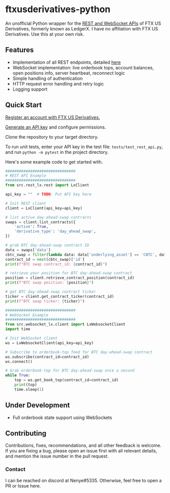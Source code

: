 # ftxusderivatives-python
An unofficial Python wrapper for the [REST and WebSocket APIs](https://docs.ledgerx.com/reference/overview) of FTX US Derivatives, formerly known as LedgerX. I have no affiliation with FTX US Derivatives. Use this at your own risk.

## Features
- Implementation of all REST endpoints, detailed [here](https://docs.ledgerx.com/reference/overview)
- WebSocket implementation: live orderbook tops, account balances, open positions info, server heartbeat, reconnect logic
- Simple handling of authentication
- HTTP request error handling and retry logic
- Logging support

## Quick Start
[Register an account with FTX US Derivatives.](https://derivs.ftx.us/)

[Generate an API key](https://docs.ledgerx.com/docs/api-key) and configure permissions.

Clone the repository to your target directory. 

To run unit tests, enter your API key in the test file: `tests/test_rest_api.py`, and run `python -m pytest` in the project directory.

Here's some example code to get started with.

```python
###############################
# REST API Example
###############################
from src.rest_lx.rest import LxClient

api_key = ""  # TODO: Put API key here

# Init REST client
client = LxClient(api_key=api_key)

# list active day-ahead-swap contracts
swaps = client.list_contracts({
    'active': True,
    'derivative_type': 'day_ahead_swap',
})

# grab BTC day-ahead-swap contract ID
data = swaps['data']
cbtc_swap = filter(lambda data: data['underlying_asset'] == 'CBTC', data)
contract_id = next(cbtc_swap)['id']
print(f"BTC swap contract_id: {contract_id}")

# retrieve your position for BTC day-ahead-swap contract
position = client.retrieve_contract_position(contract_id)
print(f"BTC swap position: {position}")

# get BTC day-ahead-swap contract ticker
ticker = client.get_contract_ticker(contract_id)
print(f"BTC swap ticker: {ticker}")

###############################
# WebSocket Example
###############################
from src.websocket_lx.client import LxWebsocketClient
import time

# Init WebSocket client
ws = LxWebsocketClient(api_key=api_key)

# Subscribe to orderbook-top feed for BTC day-ahead-swap contract
ws.subscribe(contract_id=contract_id)
ws.connect()

# Grab orderbook-top for BTC day-ahead-swap once a second
while True:
    top = ws.get_book_top(contract_id=contract_id)
    print(top)
    time.sleep(1)
```
## Under Development
 - Full orderbook state support using WebSockets 

## Contributing 
Contributions, fixes, recommendations, and all other feedback is welcome. If you are fixing a bug, please open an issue first with all relevant details, and mention the issue number in the pull request.

### Contact 
I can be reached on discord at Nenye#5335. Otherwise, feel free to open a PR or Issue here.
